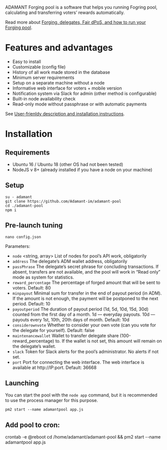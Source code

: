 
ADAMANT Forging pool is a software that helps you running Fogring pool, calculating and transferring voters’ rewards automatically.

Read more about [Forging, delegates, Fair dPoS, and how to run your Forging pool](https://medium.com/adamant-im/earning-money-on-adm-forging-4c7b6eb15516).

# Features and advantages

* Easy to install
* Customizable (config file)
* History of all work made stored in the database
* Minimum server requirements
* Setup on a separate machine without a node
* Informative web interface for voters + mobile version
* Notification system via Slack for admin (other method is configurable)
* Built-in node availability check
* Read-only mode without passphrase or with automatic payments

See [User-frienldy description and installation instructions](https://medium.com/adamant-im/create-your-own-adamant-forging-pool-a8574f5da43b).

# Installation
## Requirements
* Ubuntu 16 / Ubuntu 18 (other OS had not been tested)
* NodeJS v 8+ (already installed if you have a node on your machine)

## Setup
```
su - adamant
git clone https://github.com/Adamant-im/adamant-pool
cd ./adamant-pool
npm i
```

## Pre-launch tuning
```
nano config.json
```

Parameters:
* `node` <string, array> List of nodes for pool’s API work, obligatorily
* `address` <string> The delegate’s ADM wallet address, obligatorily
* `passPhrase` <string> The delegate’s secret phrase for concluding transactions. If absent, transfers are not available, and the pool will work in “Read only” mode as system for statistics.
* `reward_percentage` <number> The percentage of forged amount that will be sent to voters. Default: 80
* `minpayout` <number> Minimal sum for transfer in the end of payout period (in ADM). If the amount is not enough, the payment will be postponed to the next period. Default: 10
* `payoutperiod` <string> The duration of payout period (1d, 5d, 10d, 15d, 30d) counted from the first day of a month. 1d — everyday payouts. 10d — payouts every 1st, 10th, 20th days of month. Default: 10d
* `considerownvote` <boolean> Whether to consider your own vote (can you vote for the delegate for yourself). Default: false
* `maintenancewallet` <string> Wallet to transfer delegate share (100-reward_percentage) to. If the wallet is not set, this amount will remain on the delegate’s wallet.
* `slack` <string> Token for Slack alerts for the pool’s administrator. No alerts if not set.
* `port` <number> Port for connecting the web interface. The web interface is available at http://IP:port. Default: 36668

## Launching
You can start the pool with the `node app` command, but it is recommended to use the process manager for this purpose.
```
pm2 start --name adamantpool app.js 
```

## Add pool to cron:
crontab -e
@reboot cd /home/adamant/adamant-pool && pm2 start --name adamantpool app.js


